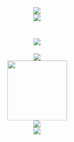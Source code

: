 <!--
**PiKaChu-wcg/PiKaChu-wcg** is a ✨ _special_ ✨ repository because its `README.md` (this file) appears on your GitHub profile.

Here are some ideas to get you started:

- 🔭 I’m currently working on ...
- 🌱 I’m currently learning ...
- 👯 I’m looking to collaborate on ...
- 🤔 I’m looking for help with ...
- 💬 Ask me about ...
- 📫 How to reach me: ...
- 😄 Pronouns: ...
- ⚡ Fun fact: ...
-->

<div align="center"> <img src="https://activity-graph.herokuapp.com/graph?username=PiKaChu-wcg&theme=xcode" /> </div>
<div align="center"> <img src="https://visitor-badge.glitch.me/badge?page_id=PiKaChu-wcg" /> </div>
<h1 align="center"> <a href="https://sunguoqi.com/"> <img src="https://readme-typing-svg.herokuapp.com/?lines=console.log(%22Hello%2C%20World!%22);皮卡丘，皮卡皮卡！！&center=true&size=27"> </a> </h1>
<div align="center"> <img src=https://metrics.lecoq.io/PiKaChu-wcg?template=classic&repositories=1&topics=1&habits=1&isocalendar=1&people=1&code=1&introduction=1&repositories=100&repositories.batch=100&repositories.forks=false&repositories.affiliations=owner&isocalendar.duration=half-year&topics.mode=starred&topics.sort=stars&topics.limit=15&habits.from=200&habits.days=14&habits.facts=true&habits.charts=false&habits.trim=false&people.limit=24&people.size=28&people.types=followers%2C%20following&people.identicons=false&people.shuffle=false&code.lines=12&code.load=100&code.visibility=public&introduction.title=true&config.timezone=Asia%2FShanghai></div>
<div align="center"> <img height="137px" src="https://github-readme-stats.vercel.app/api?username=PiKaChu-wcg&hide_title=true&hide_border=true&show_icons=trueline_height=21&text_color=000&icon_color=000&bg_color=0,ea6161,ffc64d,fffc4d,52fa5a&theme=graywhite" /> </div>
<div align="center"> <img src="https://github-readme-stats.vercel.app/api/top-langs/?username=PiKaChu-wcg&hide_title=true&hide_border=true&layout=compact&langs_count=6&text_color=000&icon_color=fff&bg_color=0,52fa5a,4dfcff,c64dff&theme=graywhite" /> </div>
<div align="center"> <img src="https://github-profile-trophy.vercel.app/?username=PiKaChu-wcg" /> </div>

